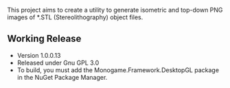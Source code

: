 ﻿This project aims to create a utility to generate isometric and top-down PNG images of *.STL (Stereolithography) object files.

## Working Release 

  *  Version 1.0.0.13
  *  Released under Gnu GPL 3.0
  *  To build, you must add the Monogame.Framework.DesktopGL package in the NuGet Package Manager.
